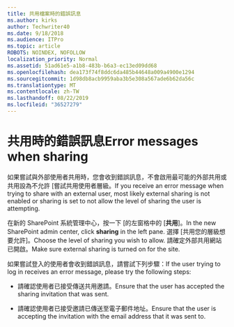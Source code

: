 ```yaml
---
title: 共用檔案時的錯誤訊息
ms.author: kirks
author: Techwriter40
ms.date: 9/18/2018
ms.audience: ITPro
ms.topic: article
ROBOTS: NOINDEX, NOFOLLOW
localization_priority: Normal
ms.assetid: 51ad61e5-a1b8-483b-b6a3-ec13ed09dd68
ms.openlocfilehash: dea173f74f8ddc6da485b44648a009a4900e1294
ms.sourcegitcommit: 1d98db8acb9959aba3b5e308a567ade6b62da56c
ms.translationtype: MT
ms.contentlocale: zh-TW
ms.lasthandoff: 08/22/2019
ms.locfileid: "36527279"
---
```

# <a name="error-messages-when-sharing"></a><span data-ttu-id="26cac-102">共用時的錯誤訊息</span><span class="sxs-lookup"><span data-stu-id="26cac-102">Error messages when sharing</span></span>

<span data-ttu-id="26cac-103">如果嘗試與外部使用者共用時，您會收到錯誤訊息，不會啟用最可能的外部共用或共用設為不允許 [嘗試共用使用者層級。</span><span class="sxs-lookup"><span data-stu-id="26cac-103">If you receive an error message when trying to share with an external user, most likely external sharing is not enabled or sharing is set to not allow the level of sharing the user is attempting.</span></span>
  
<span data-ttu-id="26cac-104">在新的 SharePoint 系統管理中心，按一下 [的左窗格中的 [**共用**]。</span><span class="sxs-lookup"><span data-stu-id="26cac-104">In the  new SharePoint admin center, click **sharing** in the left pane.</span></span> <span data-ttu-id="26cac-105">選擇 [共用您的層級想要允許]。</span><span class="sxs-lookup"><span data-stu-id="26cac-105">Choose the level of sharing you wish to allow.</span></span> <span data-ttu-id="26cac-106">請確定外部共用網站已開啟。</span><span class="sxs-lookup"><span data-stu-id="26cac-106">Make sure external sharing is turned on for the site.</span></span> 
  
<span data-ttu-id="26cac-107">如果嘗試登入的使用者會收到錯誤訊息，請嘗試下列步驟：</span><span class="sxs-lookup"><span data-stu-id="26cac-107">If the user trying to log in receives an error message, please try the following steps:</span></span>
  
- <span data-ttu-id="26cac-108">請確認使用者已接受傳送共用邀請。</span><span class="sxs-lookup"><span data-stu-id="26cac-108">Ensure that the user has accepted the sharing invitation that was sent.</span></span>
    
- <span data-ttu-id="26cac-109">請確認使用者已接受邀請已傳送至電子郵件地址。</span><span class="sxs-lookup"><span data-stu-id="26cac-109">Ensure that the user is accepting the invitation with the email address that it was sent to.</span></span>
    

